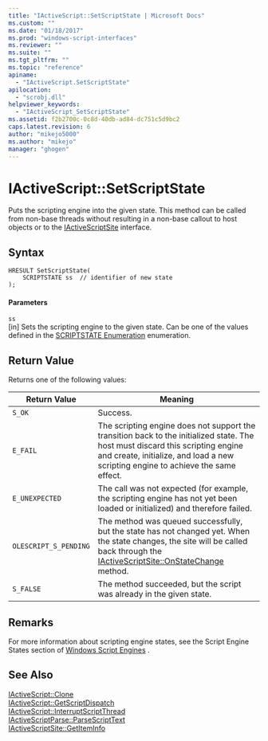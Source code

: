 ```yaml
---
title: "IActiveScript::SetScriptState | Microsoft Docs"
ms.custom: ""
ms.date: "01/18/2017"
ms.prod: "windows-script-interfaces"
ms.reviewer: ""
ms.suite: ""
ms.tgt_pltfrm: ""
ms.topic: "reference"
apiname: 
  - "IActiveScript.SetScriptState"
apilocation: 
  - "scrobj.dll"
helpviewer_keywords: 
  - "IActiveScript_SetScriptState"
ms.assetid: f2b2700c-0c8d-40db-ad84-dc751c5d9bc2
caps.latest.revision: 6
author: "mikejo5000"
ms.author: "mikejo"
manager: "ghogen"
---
```

# IActiveScript::SetScriptState
Puts the scripting engine into the given state. This method can be called from non-base threads without resulting in a non-base callout to host objects or to the [IActiveScriptSite](../../winscript/reference/iactivescriptsite.md) interface.  
  
## Syntax  
  
```  
HRESULT SetScriptState(  
    SCRIPTSTATE ss  // identifier of new state  
);  
```  
  
#### Parameters  
 `ss`  
 [in] Sets the scripting engine to the given state. Can be one of the values defined in the [SCRIPTSTATE Enumeration](../../winscript/reference/scriptstate-enumeration.md) enumeration.  
  
## Return Value  
 Returns one of the following values:  
  
|Return Value|Meaning|  
|------------------|-------------|  
|`S_OK`|Success.|  
|`E_FAIL`|The scripting engine does not support the transition back to the initialized state. The host must discard this scripting engine and create, initialize, and load a new scripting engine to achieve the same effect.|  
|`E_UNEXPECTED`|The call was not expected (for example, the scripting engine has not yet been loaded or initialized) and therefore failed.|  
|`OLESCRIPT_S_PENDING`|The method was queued successfully, but the state has not changed yet. When the state changes, the site will be called back through the [IActiveScriptSite::OnStateChange](../../winscript/reference/iactivescriptsite-onstatechange.md) method.|  
|`S_FALSE`|The method succeeded, but the script was already in the given state.|  
  
## Remarks  
 For more information about scripting engine states, see the Script Engine States section of [Windows Script Engines](../../winscript/windows-script-engines.md) .  
  
## See Also  
 [IActiveScript::Clone](../../winscript/reference/iactivescript-clone.md)   
 [IActiveScript::GetScriptDispatch](../../winscript/reference/iactivescript-getscriptdispatch.md)   
 [IActiveScript::InterruptScriptThread](../../winscript/reference/iactivescript-interruptscriptthread.md)   
 [IActiveScriptParse::ParseScriptText](../../winscript/reference/iactivescriptparse-parsescripttext.md)   
 [IActiveScriptSite::GetItemInfo](../../winscript/reference/iactivescriptsite-getiteminfo.md)